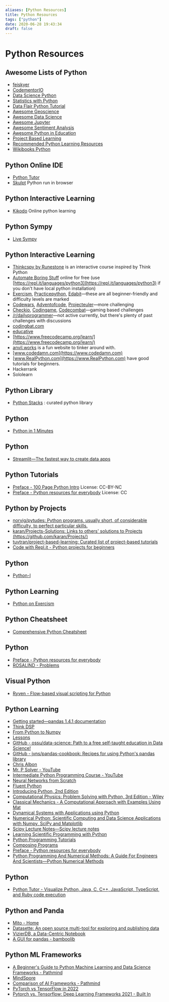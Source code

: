 ```yaml
---
aliases: [Python Resources]
title: Python Resources
tags: ["python"]
date: 2020-06-28 19:43:34
draft: false
---
```


# Python Resources

## Awesome Lists of Python

- [feiskyer](https://github.com/feiskyer/python-tutorials)
- [CodementorIO](https://github.com/CodementorIO/Python-Learning-Resources)
- [Data Science Python](https://github.com/ujjwalkarn/DataSciencePython)
- [Statistics with Python](https://github.com/svaksha/pythonidae/blob/master/Statistics.md)
- [Data Flair Python Tutorial](https://github.com/data-flair/python-tutorial)
- [Awesome Geoscience](https://github.com/softwareunderground/awesome-open-geoscience)
- [Awesome Data Science](https://github.com/krzjoa/awesome-python-data-science)
- [Awesome Jupyter](https://github.com/markusschanta/awesome-jupyter)
- [Awesome Sentiment Analysis](https://github.com/xiamx/awesome-sentiment-analysis)
- [Awesome Python in Education](https://github.com/quobit/awesome-python-in-education)
- [Project Based Learning](https://github.com/tuvtran/project-based-learning)
- [Recommended Python Learning Resources](https://forums.fast.ai/t/recommended-python-learning-resources/26888)
- [Wikibooks Python](https://en.wikibooks.org/wiki/Python_Programming/Links)

## Python Online IDE

- [Python Tutor](https://www.pythontutor.com/)
- [Skulpt](https://skulpt.org/) Python run in browser

## Python Interactive Learning

- [Kikodo](https://www.kikodo.io/) Online python learning

## Python Sympy

- [Live Sympy](https://live.sympy.org/)

## Python Interactive Learning

- [Thinkcspy by Runestone](https://runestone.academy/runestone/books/published/thinkcspy/index.html) is an interactive course inspired by Think Python
- [Automate Boring Stuff](https://automatetheboringstuff.com/2e/) online for free (use [https://repl.it/languages/python3](https://repl.it/languages/python3) if you don't have local python installation)
- [Exercism](https://exercism.io/tracks/python/exercises), [Practicepython](https://www.practicepython.org/), [Edabit](https://edabit.com/challenges/python3)—these are all beginner-friendly and difficulty levels are marked
- [Codewars](https://www.codewars.com/), [Adventofcode](https://adventofcode.com/), [Projecteuler](https://projecteuler.net/)—more challenging
- [Checkio](https://py.checkio.org/), [Codingame](https://www.codingame.com/start), [Codecombat](https://codecombat.com/)—gaming based challenges
- [/r/dailyprogrammer](https://www.reddit.com/r/dailyprogrammer)—not active currently, but there's plenty of past challenges with discussions
- [codingbat.com](https://codingbat.com)
- [educative](https://www.educative.io/)
- [https://www.freecodecamp.org/learn/](https://www.freecodecamp.org/learn/)
- [anvil.works](https://anvil.works) is a fun website to tinker around with.
- [www.codedamn.com](https://www.codedamn.com)
- [www.RealPython.com](https://www.RealPython.com) have good tutorials for beginners.
- Hackerrank
- Sololearn

## Python Library

- [Python Stacks](https://www.pythonstacks.com/) : curated python library

## Python

- [Python in 1 Minutes](https://www.youtube.com/c/PythonIn1Minute/videos)

## Python

- [Streamlit—The fastest way to create data apps](https://www.streamlit.io/)

## Python Tutorials

- [Preface - 100 Page Python Intro](https://learnbyexample.github.io/100_page_python_intro/preface.html) License: CC-BY-NC
- [Preface - Python resources for everybody](https://learnbyexample.github.io/py_resources/) License: CC

## Python by Projects

- [norvig/pytudes: Python programs, usually short, of considerable difficulty, to perfect particular skills.](https://github.com/norvig/pytudes)
- [karan/Projects-Solutions: Links to others' solutions to Projects (https://github.com/karan/Projects/)](https://github.com/karan/Projects-Solutions)
- [tuvtran/project-based-learning: Curated list of project-based tutorials](https://github.com/tuvtran/project-based-learning#python)
- [Code with Repl.it - Python projects for beginners](https://www.codewithrepl.it/)

## Python

- [Python-I](https://primerlabs.io/books/python-i/)

## Python Learning

- [Python on Exercism](https://exercism.org/tracks/python)

## Python Cheatsheet

- [Comprehensive Python Cheatsheet](https://gto76.github.io/python-cheatsheet/)

## Python

- [Preface - Python resources for everybody](https://learnbyexample.github.io/py_resources/preface.html)
- [ROSALIND - Problems](https://rosalind.info/problems/list-view/)

## Visual Python

- [Ryven - Flow-based visual scripting for Python](https://ryven.org/)

## Python Learning

- [Getting started—pandas 1.4.1 documentation](https://pandas.pydata.org/docs/getting_started/index.html)
- [Think DSP](https://greenteapress.com/thinkdsp/html/index.html)
- [From Python to Numpy](https://www.labri.fr/perso/nrougier/from-python-to-numpy/)
- [Lessons](https://datacarpentry.org/lessons/)
- [GitHub - ossu/data-science: Path to a free self-taught education in Data Science!](https://github.com/ossu/data-science)
- [GitHub - jvns/pandas-cookbook: Recipes for using Python's pandas library](https://github.com/jvns/pandas-cookbook)
- [Chris Albon](https://chrisalbon.com/)
- [Mr. P Solver - YouTube](https://www.youtube.com/c/mrpsolver)
- [Intermediate Python Programming Course - YouTube](https://www.youtube.com/watch?v=HGOBQPFzWKo)
- [Neural Networks from Scratch](https://nnfs.io/)
- [Fluent Python](https://www.oreilly.com/library/view/fluent-python/9781491946237/)
- [Introducing Python, 2nd Edition](https://www.oreilly.com/library/view/introducing-python-2nd/9781492051374/)
- [Computational Physics: Problem Solving with Python, 3rd Edition - Wiley](https://www.wiley.com/en-us/Computational+Physics%3A+Problem+Solving+with+Python%2C+3rd+Edition-p-9783527413157)
- [Classical Mechanics - A Computational Approach with Examples Using Mat](https://www.taylorfrancis.com/books/mono/10.1201/9781351024389/classical-mechanics-christopher-kulp-vasilis-pagonis)
- [Dynamical Systems with Applications using Python](https://link.springer.com/book/10.1007/978-3-319-78145-7)
- [Numerical Python: Scientific Computing and Data Science Applications with Numpy, SciPy and Matplotlib](https://www.oreilly.com/library/view/numerical-python/9781484242469/)
- [Scipy Lecture Notes—Scipy lecture notes](http://scipy-lectures.org/)
- [Learning Scientific Programming with Python](https://www.cambridge.org/core/books/learning-scientific-programming-with-python/DEFE574792AE43C8B9AD23C8C39AB87F)
- [Python Programming Tutorials](https://pythonprogramming.net/)
- [Composing Programs](https://composingprograms.com/)
- [Preface - Python resources for everybody](https://learnbyexample.github.io/py_resources/)
- [Python Programming And Numerical Methods: A Guide For Engineers And Scientists—Python Numerical Methods](https://pythonnumericalmethods.berkeley.edu/notebooks/Index.html)

## Python

- [Python Tutor - Visualize Python, Java, C, C++, JavaScript, TypeScript, and Ruby code execution](https://pythontutor.com/)


## Python and Panda

- [Mito - Home](https://www.trymito.io/)
- [Datasette: An open source multi-tool for exploring and publishing data](https://datasette.io/)
- [VizierDB, a Data-Centric Notebook](https://vizierdb.info/)
- [A GUI for pandas - bamboolib](https://bamboolib.8080labs.com/)

## Python ML Frameworks

- [A Beginner's Guide to Python Machine Learning and Data Science Frameworks - Pathmind](https://wiki.pathmind.com/python-ai)
- [MindSpore](https://mindspore.cn/docs/programming_guide/en/master/index.html)
- [Comparison of AI Frameworks - Pathmind](https://wiki.pathmind.com/comparison-frameworks-dl4j-tensorflow-pytorch)
- [PyTorch vs TensorFlow in 2022](https://www.assemblyai.com/blog/pytorch-vs-tensorflow-in-2022/)
- [Pytorch vs. Tensorflow: Deep Learning Frameworks 2021 - Built In](https://builtin.com/data-science/pytorch-vs-tensorflow)